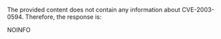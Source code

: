 The provided content does not contain any information about CVE-2003-0594. Therefore, the response is:

NOINFO